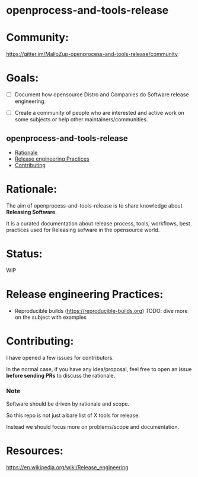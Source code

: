 # openprocess-and-tools-release

# Community:

https://gitter.im/MalloZup-openprocess-and-tools-release/community


# Goals:

- [ ] Document how opensource Distro and Companies do Software release engineering.
- [ ] Create a community of people who are interested and active work on some subjects or help other maintainers/communities.


## openprocess-and-tools-release

- [Rationale](#rationale)
- [Release engineering Practices](#release-engineering-practices)
- [Contributing](#Contributing)




# Rationale:
The aim of openprocess-and-tools-release is to share knowledge about **Releasing Software**.

It is a curated documentation about release process, tools, workflows, best practices used for Releasing sofware in the opensource world.

# Status:

WIP


# Release engineering Practices:

* Reproducible builds (https://reproducible-builds.org) 
  TODO: dive more on the subject with examples


# Contributing:

I have opened a few issues for contributors.

In the normal case, if you have any idea/proposal, feel free to open an issue **before sending PRs** to discuss the rationale.



### Note

Software should be driven by rationale and scope.

So this repo is not just a bare list of X tools for release. 

Instead we should focus more on problems/scope and documentation.



# Resources:

https://en.wikipedia.org/wiki/Release_engineering
